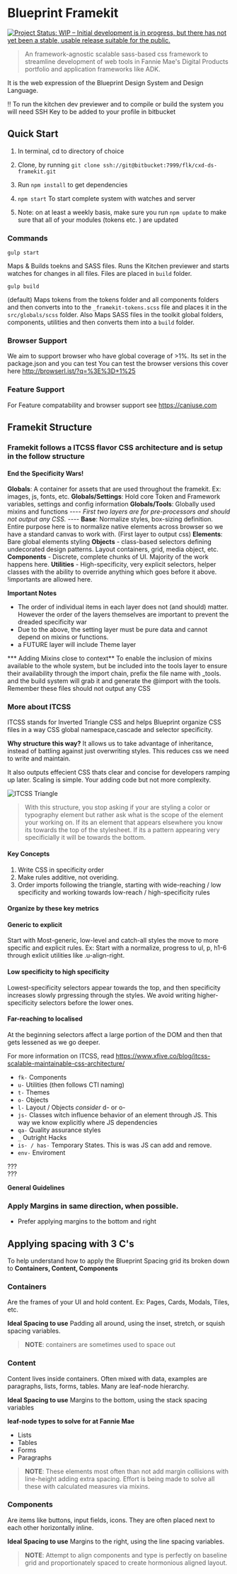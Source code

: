 

# Blueprint Framekit
[![Project Status: WIP – Initial development is in progress, but there has not yet been a stable, usable release suitable for the public.](https://www.repostatus.org/badges/latest/wip.svg)](https://www.repostatus.org/#wip)

> An framework-agnostic scalable sass-based css framework to streamline development of web tools in Fannie Mae's Digital Products portfolio and application frameworks like ADK. 

It is the web expression of the Blueprint Design System and Design Language. 

!! To run the kitchen dev previewer and to compile or build the system you will need SSH Key to be added to your profile in bitbucket


## Quick Start

1. In terminal, cd to directory of choice
2. Clone, by running `git clone ssh://git@bitbucket:7999/flk/cxd-ds-framekit.git`
3. Run `npm install` to get dependencies
4. `npm start`  To start complete system with watches and server

5. Note: on at least a weekly basis, make sure you run `npm update` to make sure that all of your modules (tokens etc. ) are updated



### Commands

```
gulp start
```
Maps & Builds toekns and SASS files. Runs the Kitchen previewer and starts watches for changes in all files. 
Files are placed in `build` folder. 



```
gulp build 
```

(default) Maps tokens from the tokens folder and all components folders and then converts into to the `_framekit-tokens.scss` file and places it in the  `src/globals/scss` folder. 
Also Maps SASS files in the toolkit global folders, components, utilities and then converts them into a `build` folder. 




### Browser Support
We aim to support browser who have global coverage of >1%. Its set in the package.json and you can test You can test the browser versions this cover here http://browserl.ist/?q=%3E%3D+1%25

### Feature Support
For Feature compatability and browser support see https://caniuse.com

## Framekit Structure

### Framekit follows a ITCSS flavor CSS architecture and is setup in the follow structure

#### End the Specificity Wars!

**Globals**: A container for assets that are used throughout the framekit. Ex: images, js, fonts, etc. 
**Globals/Settings**: Hold core Token and Framework variables, settings and config information
**Globals/Tools**:  Globally used mixins and functions
*---- First two layers are for pre-processors and should not output any CSS. ----*
**Base**: Normalize styles, box-sizing definition. Entire purpose here is to normalize native elements across browser so we have a standard canvas to work with.  (First layer to output css)
**Elements**: Bare global elements styling
**Objects** - class-based selectors defining undecorated design patterns.  Layout containers, grid, media object, etc. 
**Components** - Discrete, complete chunks of UI. Majority of the work happens here. 
**Utilities** - High-specificity, very explicit selectors, helper classes with the ability to override anything which goes before it above. !importants are allowed here. 

**Important Notes**
- The order of individual items in each layer does not (and should) matter. However the order of the layers themselves are important to prevent the dreaded specificity war
- Due to the above, the setting layer must be pure data and cannot depend on mixins or functions. 
- a FUTURE layer will include Theme layer

*** Adding Mixins close to context**
To enable the inclusion of mixins available to the whole system, but be included into the tools layer to ensure their availability through the import chain, prefix the file name with _tools.  and the build system will grab it and generate the @import with the tools. Remember these files should not output any CSS

### More about  ITCSS 
ITCSS stands for Inverted Triangle CSS and helps Blueprint organize CSS files in a way CSS global namespace,cascade and selector specificity.

**Why structure this way?** It allows us to take advantage of inheritance, instead of battling against just overwriting styles.  This reduces css we need to write and maintain. 

It also outputs effecient CSS thats clear and concise for developers ramping up later. Scaling is simple. Your adding code but not more complexity. 

![ITCSS Triangle](kitchen/assets/img/itcss-triangle.png)


> With this structure, you stop asking if your are styling a color or typography element but rather ask what is the scope of the element your working on. If its an element that appears elsewhere you know its towards the top of the stylesheet. If its a pattern appearing very specificially it will be towards the bottom. 

#### Key Concepts
1. Write CSS in specificity order
2. Make rules additive, not overiding.
3. Order imports following the triangle, starting with wide-reaching / low specificity and working towards low-reach / high-specificity rules 

#### Organize by these key metrics


#### Generic to explicit
Start with Most-generic, low-level and catch-all styles the move to more specific and explicit rules.  Ex: Start with a normalize, progress to ul, p, h1-6 through exlicit utilities like .u-align-right. 

#### Low specificity to high specificity
Lowest-specificity selectors appear towards the top, and then specificity increases slowly prgressing through the styles.  We avoid writing higher-specificity selectors before the lower ones.  

#### Far-reaching to localised
At the beginning selectors affect a large portion of the DOM and then that gets lessened as we go deeper. 



For more information on ITCSS, read https://www.xfive.co/blog/itcss-scalable-maintainable-css-architecture/





- `fk-` Components
- `u-` Utilities (then follows CTI naming)
- `t-` Themes
- `o-` Objects
- `l-` Layout / Objects  *consider* d- or o- 
- `js-` Classes witch influence behavior of an element through JS. This way we know explicitly where JS dependencies
- `qa-` Quality assurance styles
- `_` Outright Hacks
- `is- / has-` Temporary States. This is was JS can add and remove. 
- `env-` Enviroment


<section class="fk-section env-dark t-brand-blue"> </section> ???
<section class=" env-dark fk-section t-brand-blue"> </section> ???



**General Guidelines**

### Apply Margins in same direction, when possible. 
- Prefer applying margins to the bottom and right

## Applying spacing with 3 C's 
To help understand how to apply the Blueprint Spacing grid its broken down to **Containers, Content, Components**

### Containers
Are the frames of your UI and hold content. Ex: Pages, Cards, Modals, Tiles, etc.  

**Ideal Spacing to use**
Padding all around, using the inset, stretch, or squish spacing variables. 

> **NOTE**: containers are sometimes used to space out 

### Content
Content lives inside containers. Often mixed with data, examples are paragraphs, lists, forms, tables. Many are leaf-node hierarchy. 

**Ideal Spacing to use**
Margins to the bottom, using the stack spacing variables

**leaf-node types to solve for at Fannie Mae**
- Lists
- Tables
- Forms
- Paragraphs

> **NOTE**: These elements most often than not add margin collisions with line-height adding extra spacing. Effort is being made to solve all these with calculated measures via mixins. 

### Components
Are items like buttons, input fields, icons. They are often placed next to each other horizontally inline. 

**Ideal Spacing to use**
Margins to the right, using the line spacing variables.

> **NOTE**: Attempt to align components and type is perfectly on baseline grid and proportionately spaced to create hormonious aligned layout.  